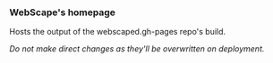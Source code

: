 ### WebScape's homepage

Hosts the output of the webscaped.gh-pages repo's build.

*Do not make direct changes as they'll be overwritten on deployment.*
